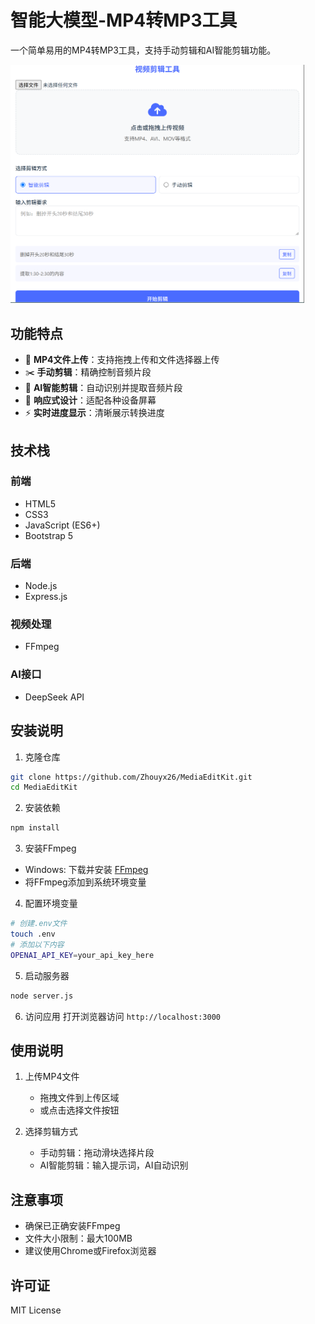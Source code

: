 # 智能大模型-MP4转MP3工具

一个简单易用的MP4转MP3工具，支持手动剪辑和AI智能剪辑功能。

<img src="images/interface.png" width="470px">



## 功能特点

- 🎥 **MP4文件上传**：支持拖拽上传和文件选择器上传
- ✂️ **手动剪辑**：精确控制音频片段
- 🤖 **AI智能剪辑**：自动识别并提取音频片段
- 📱 **响应式设计**：适配各种设备屏幕
- ⚡ **实时进度显示**：清晰展示转换进度


## 技术栈

### 前端
- HTML5
- CSS3
- JavaScript (ES6+)
- Bootstrap 5

### 后端
- Node.js
- Express.js

### 视频处理
- FFmpeg

### AI接口
- DeepSeek API

## 安装说明

1. 克隆仓库
```bash
git clone https://github.com/Zhouyx26/MediaEditKit.git
cd MediaEditKit
```

2. 安装依赖
```bash
npm install
```

3. 安装FFmpeg
- Windows: 下载并安装 [FFmpeg](https://ffmpeg.org/download.html)
- 将FFmpeg添加到系统环境变量

4. 配置环境变量
```bash
# 创建.env文件
touch .env
# 添加以下内容
OPENAI_API_KEY=your_api_key_here
```

5. 启动服务器
```bash
node server.js
```

6. 访问应用
打开浏览器访问 `http://localhost:3000`

## 使用说明

1. 上传MP4文件
   - 拖拽文件到上传区域
   - 或点击选择文件按钮

2. 选择剪辑方式
   - 手动剪辑：拖动滑块选择片段
   - AI智能剪辑：输入提示词，AI自动识别



## 注意事项

- 确保已正确安装FFmpeg
- 文件大小限制：最大100MB
- 建议使用Chrome或Firefox浏览器

## 许可证

MIT License 
